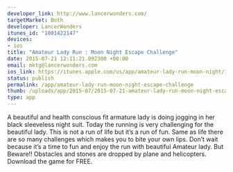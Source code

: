 ```yaml
--- 
developer_link: http://www.lancerwonders.com/
targetMarket: Both
developer: LancerWonders
itunes_id: "1001422147"
devices: 
- ios
title: "Amateur Lady Run : Moon Night Escape Challenge"
date: 2015-07-21 12:11:21.092300 +00:00
email: mktg@lancerwonders.com
ios_link: https://itunes.apple.com/us/app/amateur-lady-run-moon-night/id1001422147?mt=8
status: publish
permalink: /app/amateur-lady-run-moon-night-escape-challenge
thumb: /uploads/app/2015-07/2015-07-21-amateur-lady-run-moon-night-escape-challenge.jpg
type: app
---
```


A beautiful and health conscious fit armature lady is doing jogging in her black sleeveless night suit. Today the running is very challenging for the beautiful lady.
This is not a run of life but it’s a run of fun. Same as life there are so many challenges which makes you to bite your own lips.
Don’t wait because it’s a time to fun and enjoy the run with beautiful Amateur lady.
But Beware!! Obstacles and stones are dropped by plane and helicopters.
Download the game for FREE.
